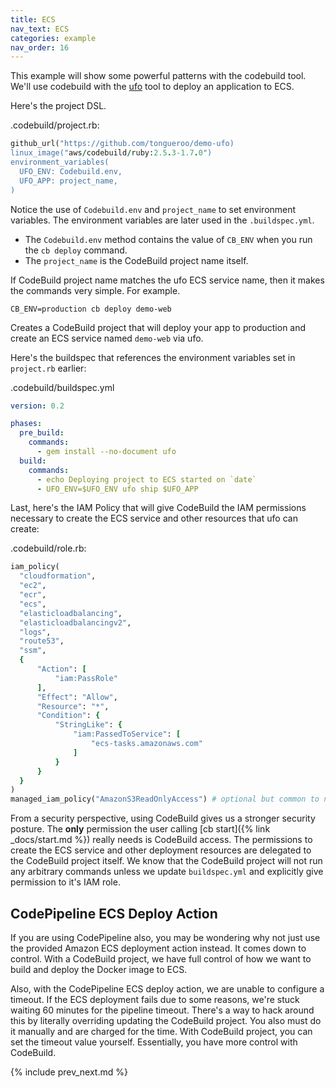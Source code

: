 ```yaml
---
title: ECS
nav_text: ECS
categories: example
nav_order: 16
---
```


This example will show some powerful patterns with the codebuild tool.  We'll use codebuild with the [ufo](https://ufoships.com) tool to deploy an application to ECS.

Here's the project DSL.

.codebuild/project.rb:


```ruby
github_url("https://github.com/tongueroo/demo-ufo)
linux_image("aws/codebuild/ruby:2.5.3-1.7.0")
environment_variables(
  UFO_ENV: Codebuild.env,
  UFO_APP: project_name,
)
```

Notice the use of `Codebuild.env` and `project_name` to set environment variables. The environment variables are later used in the `.buildspec.yml`.

* The `Codebuild.env` method contains the value of `CB_ENV` when you run the `cb deploy` command.
* The `project_name` is the CodeBuild project name itself.

If CodeBuild project name matches the ufo ECS service name, then it makes the commands very simple. For example.

    CB_ENV=production cb deploy demo-web

Creates a CodeBuild project that will deploy your app to production and create an ECS service named `demo-web` via ufo.

Here's the buildspec that references the environment variables set in `project.rb` earlier:

.codebuild/buildspec.yml

```yaml
version: 0.2

phases:
  pre_build:
    commands:
      - gem install --no-document ufo
  build:
    commands:
      - echo Deploying project to ECS started on `date`
      - UFO_ENV=$UFO_ENV ufo ship $UFO_APP
```

Last, here's the IAM Policy that will give CodeBuild the IAM permissions necessary to create the ECS service and other resources that ufo can create:

.codebuild/role.rb:


```ruby
iam_policy(
  "cloudformation",
  "ec2",
  "ecr",
  "ecs",
  "elasticloadbalancing",
  "elasticloadbalancingv2",
  "logs",
  "route53",
  "ssm",
  {
      "Action": [
          "iam:PassRole"
      ],
      "Effect": "Allow",
      "Resource": "*",
      "Condition": {
          "StringLike": {
              "iam:PassedToService": [
                  "ecs-tasks.amazonaws.com"
              ]
          }
      }
  }
)
managed_iam_policy("AmazonS3ReadOnlyAccess") # optional but common to need read only access to s3
```

From a security perspective, using CodeBuild gives us a stronger security posture. The **only** permission the user calling [cb start]({% link _docs/start.md %}) really needs is CodeBuild access.  The permissions to create the ECS service and other deployment resources are delegated to the CodeBuild project itself. We know that the CodeBuild project will not run any arbitrary commands unless we update `buildspec.yml` and explicitly give permission to it's IAM role.

## CodePipeline ECS Deploy Action

If you are using CodePipeline also, you may be wondering why not just use the provided Amazon ECS deployment action instead.  It comes down to control. With a CodeBuild project, we have full control of how we want to build and deploy the Docker image to ECS.

Also, with the CodePipeline ECS deploy action, we are unable to configure a timeout.  If the ECS deployment fails due to some reasons, we're stuck waiting 60 minutes for the pipeline timeout. There's a way to hack around this by literally overriding updating the CodeBuild project. You also must do it manually and are charged for the time. With CodeBuild project, you can set the timeout value yourself. Essentially, you have more control with CodeBuild.

{% include prev_next.md %}